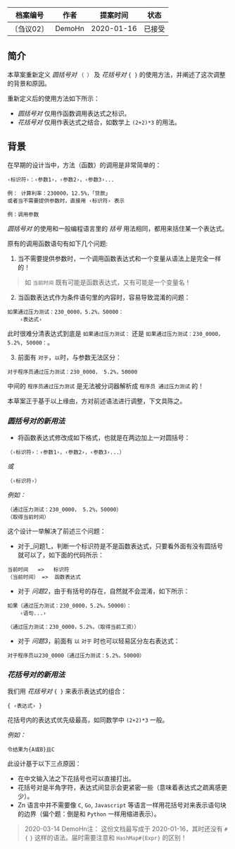 | 档案编号| 作者| 提案时间 | 状态 |
|:----:|:----:|:----:|:----:|
|〔刍议02〕| DemoHn | 2020-01-16| 已接受 |

## 简介

本草案重新定义 _圆括号对_ `（ ）` 及 _花括号对_ `{ }` 的使用方法，并阐述了这次调整的背景和原因。

重新定义后的使用方法如下所示：
- _圆括号对_ 仅用作函数调用表达式之标识。
- _花括号对_ 仅用作表达式之结合，如数学上 `(2+2)*3` 的用法。

## 背景

在早期的设计当中，方法（函数）的调用是非常简单的：
```zn
‹标识符›：‹参数1›，‹参数2›，‹参数3›...

例： 计算利率：230000，12.5%，「贷款」
或者当不需要提供参数时，直接用 ‹标识符› 表示

例：调用参数
```
_圆括号对_ 的使用和一般编程语言里的 _括号_ 用法相同，都用来括住某一个表达式。

原有的调用函数语句有如下几个问题:

1. 当不需要提供参数时，一个调用函数表达式和一个变量从语法上是完全一样的！
> 如 `当前时间` 既有可能是函数表达式，又有可能是一个变量名！

2. 当函数表达式作为条件语句里的内容时，容易导致混淆的问题：
```zn
如果通过压力测试：230_0000，5.2%，50000：
    ‹表达式›
```
此时很难分清表达式到底是 `如果通过压力测试：` 还是 `如果通过压力测试：230_0000，5.2%, 50000：`。

3. 前面有 `对于`，`以`时，与参数无法区分：
```zn
对于程序员通过压力测试：230_0000， 5.2%，50000
```

中间的 `程序员通过压力测试` 是无法被分词器解析成 `程序员 通过压力测试` 的！

本草案正于基于以上缘由，方对前述语法进行调整，下文具陈之。

### **_圆括号对的新用法_**
- 将函数表达式修改成如下格式，也就是在两边加上一对圆括号：

```zn
（‹标识符›：‹参数1›，‹参数2›，‹参数3›...）
```
_或_
```zn
（‹标识符›）
```
_例如：_
```zn
（通过压力测试：230_0000， 5.2%，50000）
（取得当前时间）
```

这个设计一举解决了前述三个问题：

- 对于_问题1_，判断一个标识符是不是函数表达式，只要看外面有没有圆括号就可以了，如下面的代码所示：
```zn
当前时间   =>   标识符
（当前时间） =>  函数表达式
```

- 对于 _问题2_，由于有括号的存在，自然就不会混淆，如下所示：
```zn
如果（通过压力测试：230_0000，5.2%，50000）：
    ‹语句...›

（通过压力测试：230_0000，5.2%，（取得当前工资））
```

- 对于 _问题3_，前面有 `以` `对于` 时也可以轻易区分左右表达式：
```zn
对于程序员以230_0000（通过压力测试：5.2%，50000）
```

### **_花括号对的新用法_**

我们用 _花括号对_ `{ }` 来表示表达式的组合：
```zn
{ ‹表达式› }
```
花括号内的表达式优先级最高，如同数学中 `(2+2)*3` 一般。

_例如：_
```zn
令结果为{A或B}且C
```

此设计基于以下三点原因：

- 在中文输入法之下花括号也可以直接打出。
- 花括号对是半角字符，表达式间显示会更紧密一些（意味着表达式之疏离感更少）。
- Zn 语言中并不需要像 `C`, `Go`, `Javascript` 等语言一样用花括号对来表示语句块的边界（偏个题：倒是和 `Python` 一样用缩进表示）。

> 2020-03-14 DemoHn注： 这份文档最写成于 2020-01-16，其时还没有 `#{` `}` 这样的语法。届时需要注意和 `HashMap#{Expr}` 的区别！
